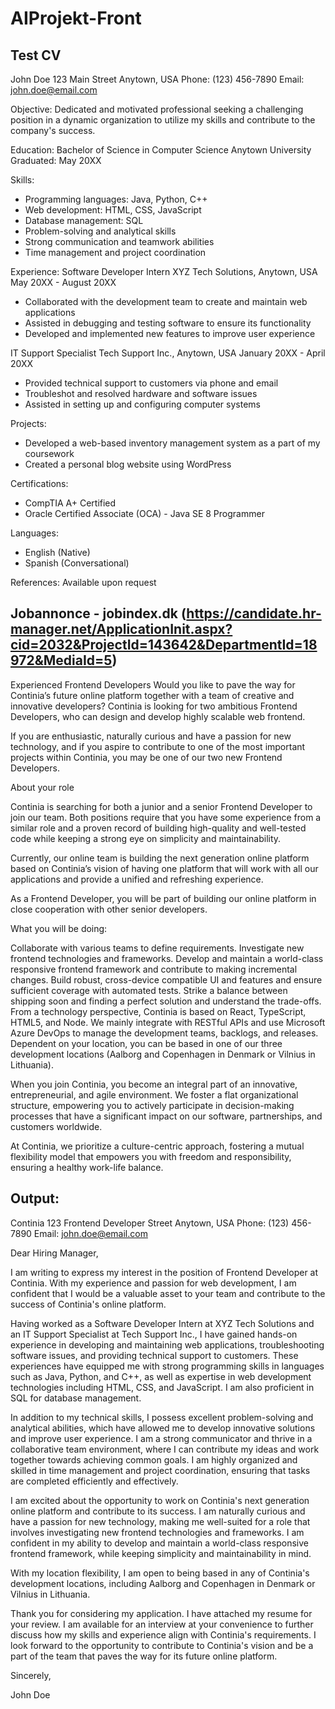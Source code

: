 # AIProjekt-Front

## Test CV

John Doe
123 Main Street
Anytown, USA
Phone: (123) 456-7890
Email: john.doe@email.com
 
Objective:
Dedicated and motivated professional seeking a challenging position in a dynamic organization to utilize my skills and contribute to the company's success.
 
Education:
Bachelor of Science in Computer Science
Anytown University
Graduated: May 20XX
 
Skills:
- Programming languages: Java, Python, C++
- Web development: HTML, CSS, JavaScript
- Database management: SQL
- Problem-solving and analytical skills
- Strong communication and teamwork abilities
- Time management and project coordination
 
Experience:
Software Developer Intern
XYZ Tech Solutions, Anytown, USA
May 20XX - August 20XX
- Collaborated with the development team to create and maintain web applications
- Assisted in debugging and testing software to ensure its functionality
- Developed and implemented new features to improve user experience
 
IT Support Specialist
Tech Support Inc., Anytown, USA
January 20XX - April 20XX
- Provided technical support to customers via phone and email
- Troubleshot and resolved hardware and software issues
- Assisted in setting up and configuring computer systems
 
Projects:
- Developed a web-based inventory management system as a part of my coursework
- Created a personal blog website using WordPress
 
Certifications:
- CompTIA A+ Certified
- Oracle Certified Associate (OCA) - Java SE 8 Programmer
 
Languages:
- English (Native)
- Spanish (Conversational)
 
References:
Available upon request

## Jobannonce - jobindex.dk (https://candidate.hr-manager.net/ApplicationInit.aspx?cid=2032&ProjectId=143642&DepartmentId=18972&MediaId=5)

Experienced Frontend Developers
Would you like to pave the way for Continia’s future online platform together with a team of creative and innovative developers? Continia is looking for two ambitious Frontend Developers, who can design and develop highly scalable web frontend.

If you are enthusiastic, naturally curious and have a passion for new technology, and if you aspire to contribute to one of the most important projects within Continia, you may be one of our two new Frontend Developers.

 

About your role

Continia is searching for both a junior and a senior Frontend Developer to join our team. Both positions require that you have some experience from a similar role and a proven record of building high-quality and well-tested code while keeping a strong eye on simplicity and maintainability.

Currently, our online team is building the next generation online platform based on Continia’s vision of having one platform that will work with all our applications and provide a unified and refreshing experience.

As a Frontend Developer, you will be part of building our online platform in close cooperation with other senior developers.

What you will be doing:

Collaborate with various teams to define requirements.
Investigate new frontend technologies and frameworks.
Develop and maintain a world-class responsive frontend framework and contribute to making incremental changes.
Build robust, cross-device compatible UI and features and ensure sufficient coverage with automated tests.
Strike a balance between shipping soon and finding a perfect solution and understand the trade-offs.
From a technology perspective, Continia is based on React, TypeScript, HTML5, and Node. We mainly integrate with RESTful APIs and use Microsoft Azure DevOps to manage the development teams, backlogs, and releases.
Dependent on your location, you can be based in one of our three development locations (Aalborg and Copenhagen in Denmark or Vilnius in Lithuania).

When you join Continia, you become an integral part of an innovative, entrepreneurial, and agile environment. We foster a flat organizational structure, empowering you to actively participate in decision-making processes that have a significant impact on our software, partnerships, and customers worldwide.

At Continia, we prioritize a culture-centric approach, fostering a mutual flexibility model that empowers you with freedom and responsibility, ensuring a healthy work-life balance.


## Output: 

Continia
123 Frontend Developer Street
Anytown, USA
Phone: (123) 456-7890
Email: john.doe@email.com

Dear Hiring Manager,

I am writing to express my interest in the position of Frontend Developer at Continia. With my experience and passion for web development, I am confident that I would be a valuable asset to your team and contribute to the success of Continia's online platform.

Having worked as a Software Developer Intern at XYZ Tech Solutions and an IT Support Specialist at Tech Support Inc., I have gained hands-on experience in developing and maintaining web applications, troubleshooting software issues, and providing technical support to customers. These experiences have equipped me with strong programming skills in languages such as Java, Python, and C++, as well as expertise in web development technologies including HTML, CSS, and JavaScript. I am also proficient in SQL for database management.

In addition to my technical skills, I possess excellent problem-solving and analytical abilities, which have allowed me to develop innovative solutions and improve user experience. I am a strong communicator and thrive in a collaborative team environment, where I can contribute my ideas and work together towards achieving common goals. I am highly organized and skilled in time management and project coordination, ensuring that tasks are completed efficiently and effectively.

I am excited about the opportunity to work on Continia's next generation online platform and contribute to its success. I am naturally curious and have a passion for new technology, making me well-suited for a role that involves investigating new frontend technologies and frameworks. I am confident in my ability to develop and maintain a world-class responsive frontend framework, while keeping simplicity and maintainability in mind.

With my location flexibility, I am open to being based in any of Continia's development locations, including Aalborg and Copenhagen in Denmark or Vilnius in Lithuania.

Thank you for considering my application. I have attached my resume for your review. I am available for an interview at your convenience to further discuss how my skills and experience align with Continia's requirements. I look forward to the opportunity to contribute to Continia's vision and be a part of the team that paves the way for its future online platform.

Sincerely,

John Doe
